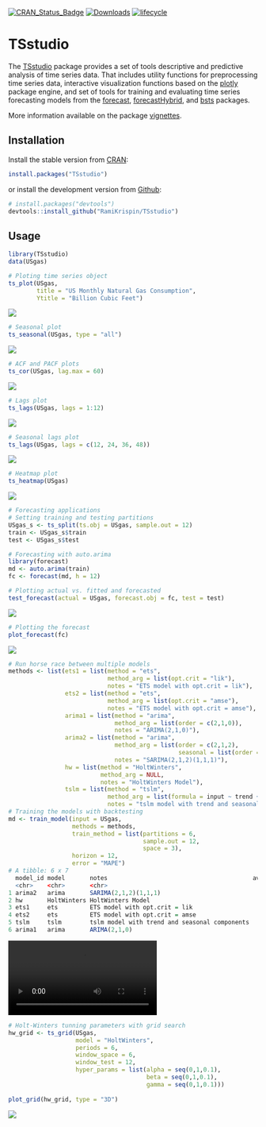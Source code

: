<!-- badges: start -->

[![CRAN\_Status\_Badge](https://www.r-pkg.org/badges/version/TSstudio)](https://cran.r-project.org/package=TSstudio)
[![Downloads](http://cranlogs.r-pkg.org/badges/TSstudio)](https://cran.r-project.org/package=TSstudio)
[![lifecycle](https://img.shields.io/badge/lifecycle-maturing-blue.svg)](https://www.tidyverse.org/lifecycle/#maturing)

<!-- badges: end -->

TSstudio
========

The [TSstudio](https://ramikrispin.github.io/TSstudio) package provides a set of tools descriptive and predictive analysis of time series data. That includes utility functions for preprocessing time series data,  interactive visualization functions based on the [plotly](https://CRAN.R-project.org/package=plotly) package engine, and set of tools for training and evaluating time series forecasting models from the [forecast](https://CRAN.R-project.org/package=forecast), [forecastHybrid](https://CRAN.R-project.org/package=forecastHybrid), and [bsts](https://CRAN.R-project.org/package=bsts) packages.

More information available on the package [vignettes](https://ramikrispin.github.io/TSstudio/articles/).


Installation
------------

Install the stable version from [CRAN](https://CRAN.R-project.org/package=TSstudio):

``` r
install.packages("TSstudio")
```

or install the development version from [Github](https://github.com/RamiKrispin/TSstudio):

``` r
# install.packages("devtools")
devtools::install_github("RamiKrispin/TSstudio")
```


Usage
-----
``` r
library(TSstudio)
data(USgas)

# Ploting time series object
ts_plot(USgas, 
        title = "US Monthly Natural Gas Consumption",
        Ytitle = "Billion Cubic Feet")
```
![](./vignettes/gif/USgas_plot.png) 
``` r
# Seasonal plot
ts_seasonal(USgas, type = "all")
```
![](./vignettes/gif/USgas_seasonal.png)
``` r
# ACF and PACF plots
ts_cor(USgas, lag.max = 60)
```
![](./vignettes/gif/USgas_acf.png)
``` r
# Lags plot
ts_lags(USgas, lags = 1:12)
```
![](./vignettes/gif/USgas_lags.png)
``` r
# Seasonal lags plot
ts_lags(USgas, lags = c(12, 24, 36, 48))
```
![](./vignettes/gif/USgas_lags2.png)
``` r
# Heatmap plot
ts_heatmap(USgas)
```
![](./vignettes/gif/USgas_heatmap.png)
``` r
# Forecasting applications
# Setting training and testing partitions
USgas_s <- ts_split(ts.obj = USgas, sample.out = 12)
train <- USgas_s$train
test <- USgas_s$test

# Forecasting with auto.arima
library(forecast)
md <- auto.arima(train)
fc <- forecast(md, h = 12)

# Plotting actual vs. fitted and forecasted
test_forecast(actual = USgas, forecast.obj = fc, test = test)
```
![](./vignettes/gif/USgas_test_f.png)
``` r
# Plotting the forecast 
plot_forecast(fc)
```
![](./vignettes/gif/USgas_forecast.png)
``` r
# Run horse race between multiple models
methods <- list(ets1 = list(method = "ets",
                            method_arg = list(opt.crit = "lik"),
                            notes = "ETS model with opt.crit = lik"),
                ets2 = list(method = "ets",
                            method_arg = list(opt.crit = "amse"),
                            notes = "ETS model with opt.crit = amse"),
                arima1 = list(method = "arima",
                              method_arg = list(order = c(2,1,0)),
                              notes = "ARIMA(2,1,0)"),
                arima2 = list(method = "arima",
                              method_arg = list(order = c(2,1,2),
                                                seasonal = list(order = c(1,1,1))),
                              notes = "SARIMA(2,1,2)(1,1,1)"),
                hw = list(method = "HoltWinters",
                          method_arg = NULL,
                          notes = "HoltWinters Model"),
                tslm = list(method = "tslm",
                            method_arg = list(formula = input ~ trend + season),
                            notes = "tslm model with trend and seasonal components"))
# Training the models with backtesting
md <- train_model(input = USgas,
                  methods = methods,
                  train_method = list(partitions = 6, 
                                      sample.out = 12, 
                                      space = 3),
                  horizon = 12,
                  error = "MAPE")
# A tibble: 6 x 7
  model_id model       notes                                         avg_mape avg_rmse `avg_coverage_80%` `avg_coverage_95%`
  <chr>    <chr>       <chr>                                            <dbl>    <dbl>              <dbl>              <dbl>
1 arima2   arima       SARIMA(2,1,2)(1,1,1)                            0.0557     167.              0.583              0.806
2 hw       HoltWinters HoltWinters Model                               0.0563     163.              0.736              0.889
3 ets1     ets         ETS model with opt.crit = lik                   0.0611     172.              0.681              0.903
4 ets2     ets         ETS model with opt.crit = amse                  0.0666     186.              0.458              0.833
5 tslm     tslm        tslm model with trend and seasonal components   0.0767     220.              0.417              0.667
6 arima1   arima       ARIMA(2,1,0)                                    0.188      598.              0.875              0.958

```

![](./vignettes/gif/plot_model.mov)


``` r
# Holt-Winters tunning parameters with grid search
hw_grid <- ts_grid(USgas, 
                   model = "HoltWinters",
                   periods = 6,
                   window_space = 6,
                   window_test = 12,
                   hyper_params = list(alpha = seq(0,1,0.1),
                                       beta = seq(0,1,0.1),
                                       gamma = seq(0,1,0.1)))
                                       
plot_grid(hw_grid, type = "3D")
```
![](./vignettes/gif/hw_grid.png)

